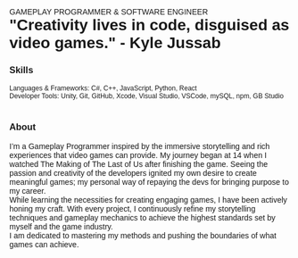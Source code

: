 <p style="font-family: Helvetica, sans-serif; margin-block: 0px;">GAMEPLAY PROGRAMMER & SOFTWARE ENGINEER</p>
<h1 style="font-family: Helvetica, sans-serif; margin-top: 0px;">"Creativity lives in code, disguised as video games." - Kyle Jussab</h1>


<h3 style="font-family: Helvetica, sans-serif;">Skills</h3>
<p style="font-family: Helvetica, sans-serif; font-size: 12px; margin-block: 0px">Languages & Frameworks: C#, C++, JavaScript, Python, React</p>
<p style="font-family: Helvetica, sans-serif; font-size: 12px; margin-block: 0px">Developer Tools: Unity, Git, GitHub, Xcode, Visual Studio, VSCode, mySQL, npm, GB Studio</p>

#

<h3 style="font-family: Helvetica, sans-serif;">About</h3>
<p style="font-family: Helvetica, sans-serif; margin-block: 0px">I’m a Gameplay Programmer inspired by the immersive storytelling and rich experiences that video games can provide. My journey began at 14 when I watched The Making of The Last of Us after finishing the game. Seeing the passion and creativity of the developers ignited my own desire to create meaningful games; my personal way of repaying the devs for bringing purpose to my career.</p>
<p style="font-family: Helvetica, sans-serif; margin-block: 0px">While learning the necessities for creating engaging games, I have been actively honing my craft. With every project, I continuously refine my storytelling techniques and gameplay mechanics to achieve the highest standards set by myself and the game industry.</p>
<p style="font-family: Helvetica, sans-serif; margin-block: 0px">I am dedicated to mastering my methods and pushing the boundaries of what games can achieve.</p>   

<!---
kylejussab/kylejussab is a ✨ special ✨ repository because its `README.md` (this file) appears on your GitHub profile.
You can click the Preview link to take a look at your changes.
--->
